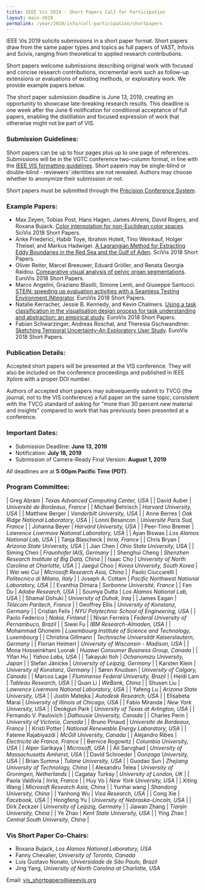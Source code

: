 ```yaml
---
title: IEEE Vis 2019 - Short Papers Call for Participation
layout: main-2019
permalink: /year/2019/info/call-participation/shortpapers
---
```


IEEE Vis 2019 solicits submissions in a short paper format. Short papers draw from the same paper types and topics as full papers of VAST, Infovis and Scivis, ranging from theoretical to applied research contributions. 

Short papers welcome submissions describing original work with focused and concise research contributions, incremental work such as follow-up extensions or evaluations of existing methods, or exploratory work. We provide example papers below.    

The short paper submission deadline is June 13, 2019, creating an opportunity to showcase late-breaking research results. This deadline is one week after the June 6 notification for conditional acceptance of full papers, enabling the distillation and focused expression of work that otherwise might not be part of VIS.  

### Submission Guidelines:

Short papers can be up to four pages plus up to one page of references. Submissions will be in the VGTC conference two-column format, in line with the [IEEE VIS formatting guidelines](http://junctionpublishing.org/vgtc/Tasks/camera.html). Short papers may be single-blind or double-blind - reviewers’ identities are not revealed. Authors may choose whether to anonymize their submission or not.

Short papers must be submitted through the [Precision Conference System](https://new.precisionconference.com/submissions).

### Example Papers:
* Max Zeyen, Tobias Post, Hans Hagen, James Ahrens, David Rogers, and Roxana Bujack. [Color interpolation for non-Euclidean color spaces](https://datascience.dsscale.org/wp-content/uploads/sites/3/2019/01/ColorInterpolationforNon-EuclideanColorSpaces.pdf). SciVis 2018 Short Papers.
* Anke Friederici, Habib Toye, Ibrahim Hoteit, Tino Weinkauf, Holger Theisel, and Markus Hadwiger. [A Lagrangian Method for Extracting Eddy Boundaries in the Red Sea and the Gulf of Aden](http://vccvisualization.org/publications/2018_friederici_redseaeddies.pdf). SciVis 2018 Short Papers.
* Oliver Reiter, Marcel Breeuwer, Eduard Gröller, and Renata Georgia Raidou. [Comparative visual analysis of pelvic organ segmentations](https://publik.tuwien.ac.at/files/publik_270791.pdf). EuroVis 2018 Short Papers. 
* Marco Angelini, Graziano Blasilli, Simone Lenti, and Giuseppe Santucci. [STEIN: speeding up evaluation activities with a Seamless Testing Environment INtegrator](https://www.researchgate.net/profile/Marco_Angelini/publication/326446935_STEIN_speeding_up_evaluation_activities_with_a_Seamless_Testing_Environment_INtegrator/links/5b4e039ea6fdcc8dae278c83/STEIN-speeding-up-evaluation-activities-with-a-Seamless-Testing-Environment-INtegrator.pdf). EuroVis 2018 Short Papers.
* Natalie Kerracher, Jessie B. Kennedy, and Kevin Chalmers. [Using a task classification in the visualisation design process for task understanding and abstraction: an empirical study](https://www.napier.ac.uk/~/media/worktribe/output-1218523/using-a-task-classification-in-the-visualisation-design-process-for-task-understanding-and.pdf). EuroVis 2018 Short Papers.
* Fabian Schwarzinger, Andreas Roschal, and Theresia Gschwandtner. [Sketching Temporal Uncertainty-An Exploratory User Study](https://www.cvast.tuwien.ac.at/sites/default/files/schwarzinger_eurovis2018_preprint.pdf). EuroVis 2018 Short Papers.


### Publication Details:
Accepted short papers will be presented at the VIS conference. They will also be included on the conference proceedings and published in IEEE Xplore with a proper DOI number.  

Authors of accepted short papers may subsequently submit to TVCG (the journal, not to the VIS conference) a full paper on the same topic, consistent with the TVCG standard of asking for "more than 30 percent new material and insights" compared to work that has previously been presented at a conference.

### Important Dates:

* Submission Deadline: **June 13, 2019**
* Notification: **July 18, 2019**
* Submission of Camera-Ready Final Version: **August 1, 2019**

All deadlines are at **5:00pm Pacific Time (PDT)**.

### Program Committee:

| Greg Abram               | *Texas Advanced Computing Center,  USA*                      |
| David Auber              | *Université de Bordeaux, France*                             |
| Michael Behrisch         | *Harvard University, USA*                                    |
| Matthew Berger           | *Vanderbilt University, USA*                                 |
| Anne Berres              | *Oak Ridge National Laboratory, USA*                         |
| Lonni Besancon           | *Université Paris Sud, France*                               |
| Johanna Beyer            | *Harvard University, USA*                                    |
| Peer-Timo Bremer         | *Lawrence Livermore National Laboratory, USA*                |
| Ayan Biswas              | *Los Alamos National Lab, USA*                               |
| Tanja Blascheck          | *Inria, France*                                              |
| Chris Bryan              | *Arizona State University, USA*                              |
| Jian Chen                | *Ohio State University, USA*                                 |
| Siming Chen              | *Fraunhofer IAIS, Germany*                                   |
| Shenghui Cheng           | *Shenzhen Research Institute of Big Data, China*             |
| Isaac Cho                | *University of North Carolina at Charlotte, USA*             |
| Jaegul Choo              | *Korea University, South Korea*                              |
| Wei wei Cui              | *Microsoft Research Asia, China*                             |
| Paolo Ciuccarelli        | *Politecnico di Milano, Italy*                               |
| Joseph A. Cottam         | *Pacific Northwest National Laboratory, USA*                 |
| Evanthia Dimara          | *Sorbonne Université, France*                                |
| Fan Du                   | *Adobe Research, USA*                                        |
| Soumya Dutta             | *Los Alamos National Lab, USA*                               |
| Shamal Dohuki            | *University of Duhok, Iraq*                                  |
| James Eagan              | *Télécom Paritech, France*                                   |
| Geoffrey Ellis           | *University of Konstanz, Germany*                            |
| Cristian Felix           | *NYU Polytechnic School of Engineering, USA*                 |
| Paolo Federico           | *Nokia, Finland*                                             |
| Nivan Ferreira           | *Federal University of Pernambuco, Brazil*                   |
| Siwei Fu                 | *IBM Research-Almaden, USA*                                  |
| Mohammad Ghoneim         | *Luxembourg Institute of Science and Technology, Luxembourg* |
| Christina Gillmann       | *Technische Universität Kaiserslautern, Germany*             |
| Florian Heimerl          | *University of Wisconsin - Madison, USA*                     |
| Mona Hosseinkhani Loorak | *Huawei Consumer Business Group, Canada*                     |
| Yifan Hu                 | *Yahoo Labs, USA*                                            |
| Takayuki Itoh            | *Ochanomizu University, Japan*                               |
| Stefan Jänicke           | *University of Leipzig, Germany*                             |
| Karsten Klein            | *University of Konstanz, Germany*                            |
| Søren Knudsen            | *University of Calgary, Canada*                              |
| Marcos Lage              | *Fluminense Federal University, Brazil*                      |
| Heidi Lam                | *Tableau Research, USA*                                      |
| Quan Li                  | *WeBank, China*                                              |
| Shusen Liu               | *Lawrence Livermore National Laboratory, USA*                |
| Yafeng Lu                | *Arizona State University, USA*                              |
| Justin Matejka           | *Autodesk Research, USA*                                     |
| Elisabeta Marai          | *University of Illinois at Chicago, USA*                     |
| Fabio Miranda            | *New York University, USA*                                   |
| Deokgun Park             | *University of Texas at Arlington, USA*                      |
| Fernando V. Paulovich    | *Dalhousie University, Canada*                               |
| Charles Perin            | *University of Victoria, Canada*                             |
| Bruno Pinaud             | *Université de Bordeaux, France*                             |
| Kristi Potter            | *National Renewable Energy Laboratory, USA*                  |
| Fateme Rajabiyazdi       | *McGill University, Canada*                                  |
| Alejandro Ribes          | *Électricité de France, France*                              |
| Bernice Rogowitz         | *Columbia University, USA*                                   |
| Alper Sarikaya           | *Microsoft, USA*                                             |
| Ali Sarvghad             | *University of Massachusetts Amherst, USA*                   |
| David Schroeder          | *Gonzaga University, USA*                                    |
| Brian Summa              | *Tulane University, USA*                                     |
| Guodao Sun               | *Zhejiang University of Technology, China*                   |
| Alexandru Telea          | *University of Groningen, Netherlands*                       |
| Cagatay Turkay           | *University of London, UK*                                   |
| Paola Valdivia           | *Inria, France*                                              |
| Huy Vo                   | *New York University, USA*                                   |
| Xiting Wang              | *Microsoft Research Asia, China*                             |
| Yunhai wang              | *Shandong University, China*                                 |
| Yanhong Wu               | *Visa Research, USA*                                         |
| Cong Xie                 | *Facebook, USA*                                              |
| Hongfeng Yu              | *University of Nebraska-Lincoln, USA*                        |
| Dirk Zeckzer             | *University of Leipzig, Germany*                             |
| Jiawan Zhang             | *Tianjin University, China*                                  |
| Ye Zhao                  | *Kent State University, USA*                                 |
| Ying Zhao                | *Central South University, China*                            |

### Vis Short Paper Co-Chairs:

* Roxana Bujack, *Los Alamos National Laboratory, USA*
* Fanny Chevalier, *University of Toronto, Canada*
* Luis Gustavo Nonato, *Universidade de São Paulo, Brazil*
* Jing Yang, *University of North Carolina at Charlotte, USA*

Email: [vis_shortpapers@ieeevis.org](mailto:vis_shortpapers@ieeevis.org)
